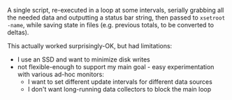 A single script, re-executed in a loop at some intervals, serially grabbing all
the needed data and outputting a status bar string, then passed to `xsetroot -name`,
while saving state in files (e.g. previous totals, to be converted to deltas).

This actually worked surprisingly-OK, but had limitations:

- I use an SSD and want to minimize disk writes
- not flexible-enough to support my main goal - easy experimentation with
  various ad-hoc monitors:
    - I want to set different update intervals for different data sources
    - I don't want long-running data collectors to block the main loop
